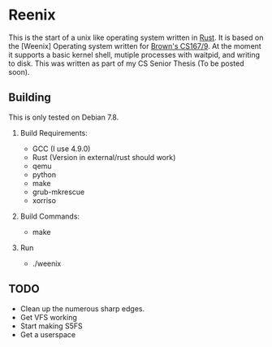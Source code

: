 # Reenix

This is the start of a unix like operating system written in [Rust].  It is
based on the [Weenix] Operating system written for [Brown's CS167/9].  At the
moment it supports a basic kernel shell, mutiple processes with waitpid, and
writing to disk.  This was written as part of my CS Senior Thesis (To be posted
soon).

[Rust]: https://github.com/rust-lang/rust/
[Brown's CS167/9]: http://cs.brown.edu/courses/cs167/
<!--[CS Senior Thesis]: -->

## Building

This is only tested on Debian 7.8.

1. Build Requirements:

    * GCC (I use 4.9.0)
    * Rust (Version in external/rust should work)
    * qemu
    * python
    * make
    * grub-mkrescue
    * xorriso

2. Build Commands:

    * make

3. Run
    * ./weenix

## TODO

* Clean up the numerous sharp edges.
* Get VFS working
* Start making S5FS
* Get a userspace
